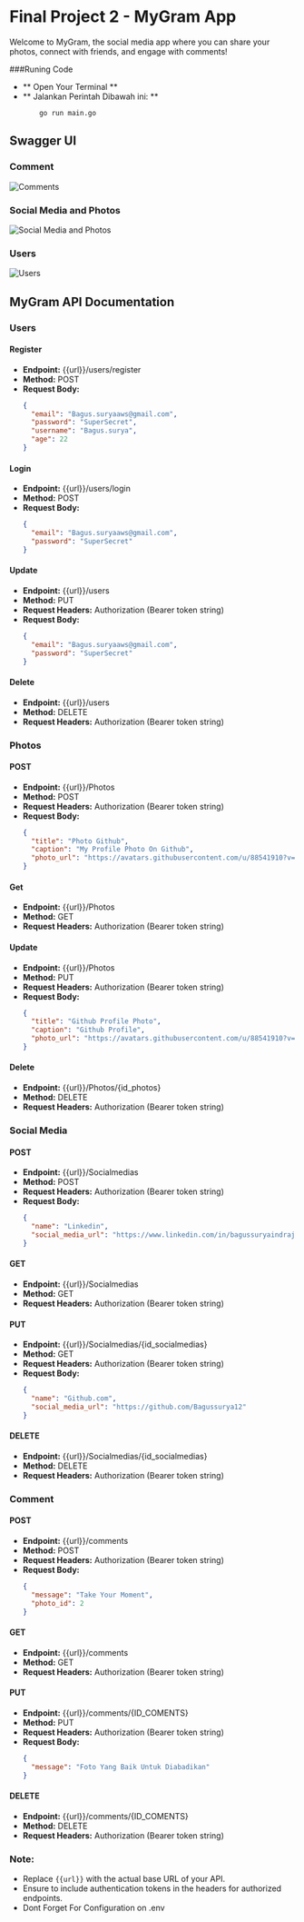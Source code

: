 # Final Project 2 - MyGram App

Welcome to MyGram, the social media app where you can share your photos, connect with friends, and engage with comments!

<!-- ![MyGram Logo](assets/mygram_logo.png) -->

###Runing Code

- ** Open Your Terminal **
- ** Jalankan Perintah Dibawah ini: **
  ```
      go run main.go
  ```

## Swagger UI

### Comment

![Comments](assets/comments.png)

### Social Media and Photos

![Social Media and Photos](assets/photos_and_social_media.png)

### Users

![Users](assets/users.png)

## MyGram API Documentation

### Users

#### Register

- **Endpoint:** {{url}}/users/register
- **Method:** POST
- **Request Body:**
  ```json
  {
    "email": "Bagus.suryaaws@gmail.com",
    "password": "SuperSecret",
    "username": "Bagus.surya",
    "age": 22
  }
  ```

#### Login

- **Endpoint:** {{url}}/users/login
- **Method:** POST
- **Request Body:**
  ```json
  {
    "email": "Bagus.suryaaws@gmail.com",
    "password": "SuperSecret"
  }
  ```

#### Update

- **Endpoint:** {{url}}/users
- **Method:** PUT
- **Request Headers:** Authorization (Bearer token string)
- **Request Body:**
  ```json
  {
    "email": "Bagus.suryaaws@gmail.com",
    "password": "SuperSecret"
  }
  ```

#### Delete

- **Endpoint:** {{url}}/users
- **Method:** DELETE
- **Request Headers:** Authorization (Bearer token string)

### Photos

#### POST

- **Endpoint:** {{url}}/Photos
- **Method:** POST
- **Request Headers:** Authorization (Bearer token string)
- **Request Body:**
  ```json
  {
    "title": "Photo Github",
    "caption": "My Profile Photo On Github",
    "photo_url": "https://avatars.githubusercontent.com/u/88541910?v=4"
  }
  ```

#### Get

- **Endpoint:** {{url}}/Photos
- **Method:** GET
- **Request Headers:** Authorization (Bearer token string)

#### Update

- **Endpoint:** {{url}}/Photos
- **Method:** PUT
- **Request Headers:** Authorization (Bearer token string)
- **Request Body:**
  ```json
  {
    "title": "Github Profile Photo",
    "caption": "Github Profile",
    "photo_url": "https://avatars.githubusercontent.com/u/88541910?v=4"
  }
  ```

#### Delete

- **Endpoint:** {{url}}/Photos/{id_photos}
- **Method:** DELETE
- **Request Headers:** Authorization (Bearer token string)

### Social Media

#### POST

- **Endpoint:** {{url}}/Socialmedias
- **Method:** POST
- **Request Headers:** Authorization (Bearer token string)
- **Request Body:**
  ```json
  {
    "name": "Linkedin",
    "social_media_url": "https://www.linkedin.com/in/bagussuryaindrajati/"
  }
  ```

#### GET

- **Endpoint:** {{url}}/Socialmedias
- **Method:** GET
- **Request Headers:** Authorization (Bearer token string)

#### PUT

- **Endpoint:** {{url}}/Socialmedias/{id_socialmedias}
- **Method:** GET
- **Request Headers:** Authorization (Bearer token string)
- **Request Body:**
  ```json
  {
    "name": "Github.com",
    "social_media_url": "https://github.com/Bagussurya12"
  }
  ```

#### DELETE

- **Endpoint:** {{url}}/Socialmedias/{id_socialmedias}
- **Method:** DELETE
- **Request Headers:** Authorization (Bearer token string)

### Comment

#### POST

- **Endpoint:** {{url}}/comments
- **Method:** POST
- **Request Headers:** Authorization (Bearer token string)
- **Request Body:**
  ```json
  {
    "message": "Take Your Moment",
    "photo_id": 2
  }
  ```

#### GET

- **Endpoint:** {{url}}/comments
- **Method:** GET
- **Request Headers:** Authorization (Bearer token string)

#### PUT

- **Endpoint:** {{url}}/comments/{ID_COMENTS}
- **Method:** PUT
- **Request Headers:** Authorization (Bearer token string)
- **Request Body:**
  ```json
  {
    "message": "Foto Yang Baik Untuk Diabadikan"
  }
  ```

#### DELETE

- **Endpoint:** {{url}}/comments/{ID_COMENTS}
- **Method:** DELETE
- **Request Headers:** Authorization (Bearer token string)

### Note:

- Replace `{{url}}` with the actual base URL of your API.
- Ensure to include authentication tokens in the headers for authorized endpoints.
- Dont Forget For Configuration on .env
